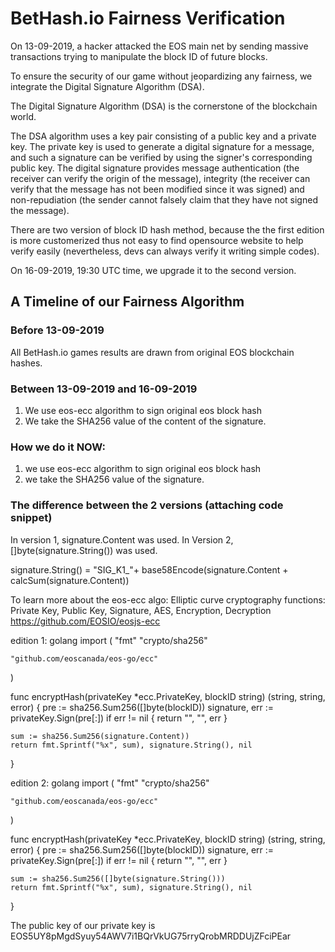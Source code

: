 # BetHash.io Fairness Verification

On 13-09-2019, a hacker attacked the EOS main net by sending massive transactions trying to manipulate the block ID of future blocks.

To ensure the security of our game without jeopardizing any fairness, we integrate the Digital Signature Algorithm (DSA).

The Digital Signature Algorithm (DSA) is the cornerstone of the blockchain world.

The DSA algorithm uses a key pair consisting of a public key and a private key. The private key is used to generate a digital signature for a message, and such a signature can be verified by using the signer's corresponding public key. The digital signature provides message authentication (the receiver can verify the origin of the message), integrity (the receiver can verify that the message has not been modified since it was signed) and non-repudiation (the sender cannot falsely claim that they have not signed the message).

There are two version of block ID hash method, because the the first edition is more customerized thus not easy to find opensource website to help verify easily (nevertheless, devs can always verify it writing simple codes). 

On 16-09-2019, 19:30 UTC time, we upgrade it to the second version.

## A Timeline of our Fairness Algorithm

### Before 13-09-2019
All BetHash.io games results are drawn from original EOS blockchain hashes. 

### Between 13-09-2019 and 16-09-2019
1. We use eos-ecc algorithm to sign original eos block hash
2. We take the SHA256 value of the content of the signature.

### How we do it NOW:
1. we use eos-ecc algorithm to sign original eos block hash
2. we take the SHA256 value of the signature.

### The difference between the 2 versions (attaching code snippet)
In version 1, signature.Content was used. In Version 2, []byte(signature.String()) was used. 

signature.String() = "SIG_K1_"+ base58Encode(signature.Content + calcSum(signature.Content))

To learn more about the eos-ecc algo: Elliptic curve cryptography functions: Private Key, Public Key, Signature, AES, Encryption, Decryption https://github.com/EOSIO/eosjs-ecc


edition 1:
golang
import (
    "fmt"
    "crypto/sha256"

    "github.com/eoscanada/eos-go/ecc"
)

func encryptHash(privateKey *ecc.PrivateKey, blockID string) (string, string, error) {
    pre := sha256.Sum256([]byte(blockID))
  signature, err := privateKey.Sign(pre[:])
  if err != nil {
    return "", "", err
  }

    sum := sha256.Sum256(signature.Content))
    return fmt.Sprintf("%x", sum), signature.String(), nil
}

edition 2:
golang
import (
    "fmt"
    "crypto/sha256"

    "github.com/eoscanada/eos-go/ecc"
)

func encryptHash(privateKey *ecc.PrivateKey, blockID string) (string, string, error) {
    pre := sha256.Sum256([]byte(blockID))
  signature, err := privateKey.Sign(pre[:])
  if err != nil {
    return "", "", err
  }

    sum := sha256.Sum256([]byte(signature.String()))
    return fmt.Sprintf("%x", sum), signature.String(), nil
}

The public key of our private key is EOS5UY8pMgdSyuy54AWV7i1BQrVkUG75rryQrobMRDDUjZFciPEar